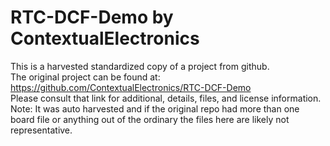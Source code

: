 
# RTC-DCF-Demo by ContextualElectronics  
This is a harvested standardized copy of a project from github.  
The original project can be found at:  
https://github.com/ContextualElectronics/RTC-DCF-Demo  
Please consult that link for additional, details, files, and license information.  
Note: It was auto harvested and if the original repo had more than one board file or anything out of the ordinary the files here are likely not representative.  
    